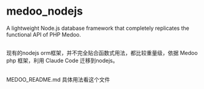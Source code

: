 # medoo_nodejs
A lightweight Node.js database framework that completely replicates the functional API of PHP Medoo.
##
现有的nodejs orm框架，并不完全贴合函数式用法，都比较重量级，依据 Medoo php 框架，利用 Claude Code 迁移到nodejs。
##
MEDOO_README.md 具体用法看这个文件

